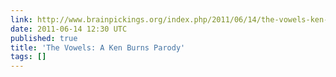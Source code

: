 ```yaml
---
link: http://www.brainpickings.org/index.php/2011/06/14/the-vowels-ken-burns-parody/
date: 2011-06-14 12:30 UTC
published: true
title: 'The Vowels: A Ken Burns Parody'
tags: []
---
```



